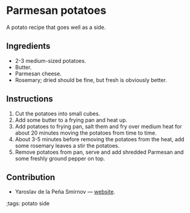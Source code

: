 # Parmesan potatoes

A potato recipe that goes well as a side.

## Ingredients

- 2-3 medium-sized potatoes.
- Butter.
- Parmesan cheese.
- Rosemary; dried should be fine, but fresh is obviously better.

## Instructions

1. Cut the potatoes into small cubes.
2. Add some butter to a frying pan and heat up.
3. Add potatoes to frying pan, salt them and fry over medium heat for about
   20 minutes moving the potatoes from time to time.
4. About 3-5 minutes before removing the potatoes from the heat, add some
   rosemary leaves a stir the potatoes.
5. Remove potatoes from pan, serve and add shredded Parmesan and some freshly
   ground pepper on top.

## Contribution

- Yaroslav de la Peña Smirnov — [website](https://www.yaroslavps.com/).

;tags: potato side
